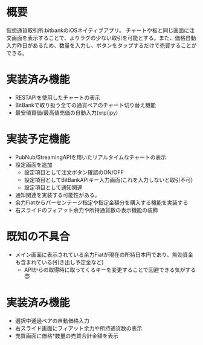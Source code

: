 # 概要
仮想通貨取引所:bitbankのiOSネイティブアプリ。
チャートや板と同じ画面に注文画面を表示することで、よりラグの少ない取引を可能とする。また、価格自動入力昨日があるため、数量を入力し、ボタンをタップするだけで売買することができる。

# 実装済み機能

- RESTAPIを使用したチャートの表示
- BitBankで取り扱う全ての通貨ペアのチャート切り替え機能
- 最安値買価/最高値売価の自動入力(xrp/jpy)

# 実装予定機能

- PubNub/StreamingAPIを用いたリアルタイムなチャートの表示
- 設定画面を追加
	- 設定項目として注文ボタン確認のON/OFF
	- 設定項目としてBitBankAPIキー入力画面(これを入力しないと取引不可)
	- 設定項目として通知関連
- 通知関連を実装する可能性がある。
- 余力Fiatからパーセンテージ指定や指定金額分を購入する機能を実装する
- 右スライドのフィアット余力や所持通貨数の表示機能の装飾

# 既知の不具合

- メイン画面に表示されている余力Fiatが現在の所持日本円であり、無効資金も含まれている(引き出し予定金など)
	- APIからの取得時に取ってくるキーを変更することで回避できる気がする😇

# 実装済み機能

- 選択中通過ペアの自動価格入力
- 右スライド画面にフィアット余力や所持通貨数の表示
- 売買画面に価格*数量の売買合計金額を表示

